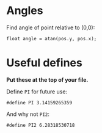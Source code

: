 # Angles

Find angle of point relative to (0,0):

    float angle = atan(pos.y, pos.x);

# Useful defines

**Put these at the top of your file.**

Define `PI` for future use:

	#define PI 3.14159265359

And why not `PI2`:

	#define PI2 6.28318530718

